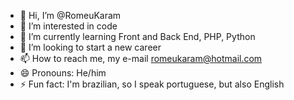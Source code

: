 - 👋 Hi, I’m @RomeuKaram
- 👀 I’m interested in code
- 🌱 I’m currently learning Front and Back End, PHP, Python
- 💞️ I’m looking to start a new career
- 📫 How to reach me, my e-mail romeukaram@hotmail.com
- 😄 Pronouns: He/him
- ⚡ Fun fact: I'm brazilian, so I speak portuguese, but also English

<!---
RomeuKaram/RomeuKaram is a ✨ special ✨ repository because its `README.md` (this file) appears on your GitHub profile.
You can click the Preview link to take a look at your changes.
--->
